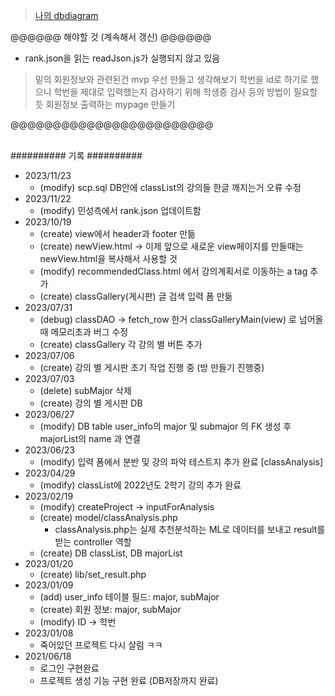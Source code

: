 > [나의 dbdiagram](https://dbdiagram.io/d/649a69d802bd1c4a5e1cc00c)

@@@@@@ 해야할 것 (계속해서 갱신) @@@@@@

* rank.json을 읽는 readJson.js가 실행되지 않고 있음

> 밑의 회원정보와 관련된건 mvp 우선 만들고 생각해보기
> 학번을 id로 하기로 했으니 학번을 제대로 입력했는지 검사하기 위해 학생증 검사 등의 방법이 필요할 듯
> 회원정보 출력하는 mypage 만들기

@@@@@@@@@@@@@@@@@@@@@@@@
<br> <br>

########## 기록 ##########
<br>
- 2023/11/23
	- (modify) scp.sql DB안에 classList의 강의들 한글 깨지는거 오류 수정
- 2023/11/22
	- (modify) 민성측에서 rank.json 업데이트함
- 2023/10/19
	- (create) view에서 header과 footer 만듦
	- (create) newView.html -> 이제 앞으로 새로운 view페이지를 만들때는 newView.html을 복사해서 사용할 것
	- (modify) recommendedClass.html 에서 강의계획서로 이동하는 a tag 추가
	- (create) classGallery(게시판) 글 검색 입력 폼 만듦 
- 2023/07/31
	- (debug) classDAO -> fetch_row 한거 classGalleryMain(view) 로 넘어올 때 메모리초과 버그 수정
	- (create) classGallery 각 강의 별 버튼 추가
- 2023/07/06
	- (create) 강의 별 게시판 초기 작업 진행 중 (방 만들기 진행중)
- 2023/07/03
	- (delete) subMajor 삭제
	- (create) 강의 별 게시판 DB
- 2023/06/27
	- (modify) DB table user_info의 major 및 submajor 의 FK 생성 후 majorList의 name 과 연결
- 2023/06/23
	- (modify) 입력 폼에서 분반 및 강의 파악 테스트지 추가 완료 [classAnalysis]
- 2023/04/29
	- (modify) classList에 2022년도 2학기 강의 추가 완료
- 2023/02/19
	- (modify) createProject -> inputForAnalysis
	- (create) model/classAnalysis.php
		- classAnalysis.php는 실제 추천분석하는 ML로 데이터를 보내고 result를 받는 controller 역할
	- (create) DB classList, DB majorList
- 2023/01/20
	- (create) lib/set_result.php
- 2023/01/09
	- (add) user_info 테이블 필드: major, subMajor
	- (create) 회원 정보: major, subMajor
	- (modify) ID -> 학번
- 2023/01/08
	- 죽어있던 프로젝트 다시 살림 ㅋㅋ
- 2021/06/18
	- 로그인 구현완료
	- 프로젝트 생성 기능 구현 완료 (DB저장까지 완료)